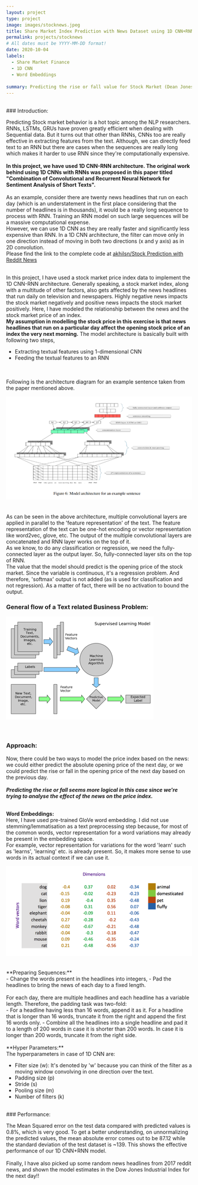 ```yaml
---
layout: project
type: project
image: images/stocknews.jpeg
title: Share Market Index Prediction with News Dataset using 1D CNN+RNN
permalink: projects/stocknews
# All dates must be YYYY-MM-DD format!
date: 2020-10-04
labels:
  - Share Market Finance
  - 1D CNN
  - Word Embeddings
  
summary: Predicting the rise or fall value for Stock Market (Dean Jones Industrial Index) Index using 8 years of Reddit News Dataset using 1D CNN + RNN architecture.
---
```


<br>
### Introduction:

Predicting Stock market behavior is a hot topic among the NLP researchers. RNNs, LSTMs, GRUs have proven greatly efficient when dealing with Sequential data. But it turns out that other than RNNs, CNNs too are really effective in extracting features from the text. Although, we can directly feed text to an RNN but there are cases when the sequences are really long which makes it harder to use RNN since they're computationally expensive. <br><br>
**In this project, we have used 1D CNN-RNN architecture. The original work behind using 1D CNNs with RNNs was proposed in this paper titled "Combination of Convolutional and Recurrent Neural Network for Sentiment Analysis of Short Texts".**
<br><br>
As an example, consider there are twenty news headlines that run on each day (which is an understatement in the first place considering that the number of headlines is in thousands), it  would be a really long sequence to process with RNN. Training an RNN model on such large sequences will be a massive computational expense. 
<br>
However, we can use 1D CNN as they are really faster and significantly less expensive than RNN. In a 1D CNN architecture, the filter can move only in one direction instead of moving in both two directions (x and y axis) as in 2D convolution.
<br>
Please find the link to the complete code at <a href="https://github.com/akhilsn/Natural_Language_Processing/tree/main/1DCNN_RNN_STOCKNEWS"><i class="large github icon "></i>akhilsn/Stock Prediction with Reddit News</a>
<br><br>

In this project, I have used a stock market price index data to implement the 1D CNN-RNN architecture. Generally speaking, a stock market index, along with a multitude of other factors, also gets affected by the news headlines that run daily on television and newspapers. Highly negative news impacts the stock market negatively and positive news impacts the stock market positively. Here, I have modeled the relationship between the news and the stock market price of an index.
<br>
 **My assumption in modelling the stock price in this exercise is that news headlines that run on a particular day affect the opening stock price of an index the very next morning.** The model architecture is basically built with following two steps,
 
 - Extracting textual features using 1-dimensional CNN
 - Feeding the textual features to an RNN

<br><br>
Following is the architecture diagram for an example sentence taken from the paper mentioned above.<br>
<div class="ui large rounded images">
  <img class="ui image" src="../images/Arch_from_paper.png">
</div>
<br><br>
As can be seen in the above architecture, multiple convolutional layers are applied in parallel to the 'feature representation' of the text. The feature representation of the text can be one-hot encoding or vector representation like word2vec, glove, etc. The output of the multiple convolutional layers are concatenated and RNN layer works on the top of it. 
<br>
As we know, to do any classification or regression, we need the fully-connected layer as the output layer. So, fully-connected layer sits on the top of RNN.<br>
The value that the model should predict is the opening price of the stock market. Since the variable is continuous, it's a regression problem. And therefore, 'softmax' output is not added (as is used for classification and not regression). As a matter of fact, there will be no activation to bound the output.

 ### General flow of a Text related Business Problem:
 
<div class="ui large rounded images">
  <img class="ui image" src="../images/textmining.png">
</div>
<br><br>

### Approach:

Now, there could be two ways to model the price index based on the news: we could either predict the absolute opening price of the next day, or we could predict the rise or fall in the opening price of the next day based on the previous day.
<br><br>
***Predicting the rise or fall seems more logical in this case since we're trying to analyse the effect of the news on the price index.***
<br><br>

**Word Embeddings:**
<br>
Here, I have used pre-trained GloVe word embedding. I did not use stemming/lemmatisation as a text preprocessing step because, for most of the common words, vector representation for a word variations may already be present in the embedding space. <br>For example, vector representation for variations for the word 'learn' such as 'learns', 'learning' etc. is already present. So, it makes more sense to use words in its actual context if we can use it. 
<br>
<div class="ui large rounded images">
  <img class="ui image" src="../images/wordvectors.png">
</div>
<br><br>
**Preparing Sequences:**
<br>
- Change the words present in the headlines into integers,
- Pad the headlines to bring the news of each day to a fixed length.
<br><br>
For each day, there are multiple headlines and each headline has a variable length. Therefore, the padding task was two-fold:
<br>
- For a headline having less than 16 words, append it as it. For a headline that is longer than 16 words, truncate it from the right and append the first 16 words only.
- Combine all the headlines into a single headline and pad it to a length of 200 words in case it is shorter than 200 words. In case it is longer than 200 words, truncate it from the right side.
<br><br>
**Hyper Parameters:**
<br>
The hyperparameters in case of 1D CNN are:

- Filter size (w): It's denoted by 'w' because you can think of the filter as a moving window convolving in one direction over the text.
- Padding size (p)
- Stride (s)
- Pooling size (m)
- Number of filters (k)
<br>
### Performance:

The Mean Squared error on the test data compared with predicted values is 0.8%, which is very good. To get a better understanding, on unnormalizing the predicted values, the mean absolute error comes out to be 87.12 while the standard deviation of the test dataset is ~139. This shows the effective performance of our 1D CNN+RNN model.
<br><br>
Finally, I have also picked up some random news headlines from 2017 reddit news, and shown the model estimates in the Dow Jones Industrial Index for the next day!!
